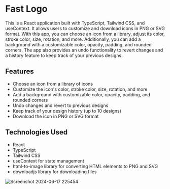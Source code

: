 # Fast Logo

This is a React application built with TypeScript, Tailwind CSS, and useContext. It allows users to customize and download icons in PNG or SVG format. With this app, you can choose an icon from a library, adjust its color, stroke color, size, rotation, and more. Additionally, you can add a background with a customizable color, opacity, padding, and rounded corners. The app also provides an undo functionality to revert changes and a history feature to keep track of your previous designs.

## Features

- Choose an icon from a library of icons
- Customize the icon's color, stroke color, size, rotation, and more
- Add a background with customizable color, opacity, padding, and rounded corners
- Undo changes and revert to previous designs
- Keep track of your design history (up to 10 designs)
- Download the icon in PNG or SVG format

## Technologies Used

- React
- TypeScript
- Tailwind CSS
- useContext for state management
- html-to-image library for converting HTML elements to PNG and SVG
- downloadjs library for downloading files

![Screenshot 2024-06-17 225454](https://github.com/paull-30/logoCreator/assets/19426658/d39a5c25-3d15-4d30-9efe-28b611724059)
